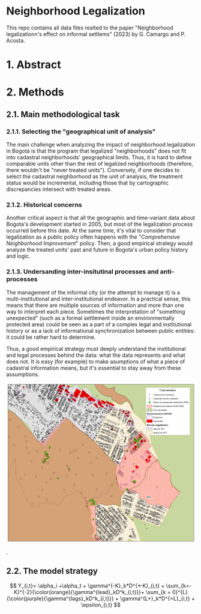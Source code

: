 # Neighborhood Legalization

This repo contains all data files realted to the paper "Neighborhood legalizationn's effect on informal settlems" (2023) by G. Camargo and P. Acosta.

# 1. Abstract

# 2. Methods

## 2.1. Main methodological task

### 2.1.1. Selecting the "geographical unit of analysis"

The main challenge when analyzing the impact of neighborhood legalization in Bogotá is that the program that legalized "neighborhoods" does not fit into cadastral neighborhoods' geographical limits. Thus, it is hard to define comparable units other than the rest of legalized neighborhoods (therefore, there wouldn't be "never treated units"). Conversely, if one decides to select the cadastral neighborhood as the unit of analysis, the treatment status would be incremental, including those that by cartographic discrepancies intersect with treated areas.

### 2.1.2. Historical concerns

Another critical aspect is that all the geographic and time-variant data about Bogota's development started in 2005, but most of the legalization process occurred before this date. At the same time, it's vital to consider that legalization as a public policy often happens with the "*Comprehensive Neighborhood Improvement*" policy. Then, a good empirical strategy would analyze the treated units' past and future in Bogota's urban policy history and logic.

### 2.1.3. Undersanding inter-insitutinal processes and anti-processes

The management of the informal city (or the attempt to manage it) is a multi-institutional and inter-institutional endeavor. In a practical sense, this means that there are multiple sources of information and more than one way to interpret each piece. Sometimes the interpretation of "something unexpected" (such as a formal settlement inside an environmentally protected area) could be seen as a part of a complex legal and institutional history or as a lack of informational synchronization between public entities: it could be rather hard to determine.

Thus, a good empirical strategy must deeply understand the institutional and legal processes behind the data: what the data represents and what does not. It is easy (for example) to make asumptions of what a piece of cadastral information means, but it's essential to stay away from these assumptions.

![alt text](https://github.com/Guibi1994/Neighborhood_Legalization/blob/main/04_figures/00_revision_general_1.png)  

.
## 2.2. The model strategy

$$
Y_{i,t}= \alpha_i +\alpha_t + \gamma^{-K}_k*D^{<-K}_{i,t} + \sum_{k=-K}^{-2}{\color{orange}{\gamma^{lead}_kD^k_{i,t}}}+ \sum_{k = 0}^{L}{\color{purple}{\gamma^{lags}_kD^k_{i,t}}} + \gamma^{L+}_k*D^{>L}_{i,t} + \epsilon_{i,t}
$$
